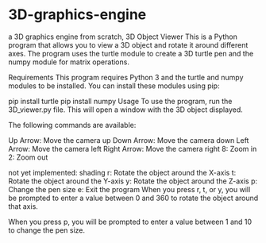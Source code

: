 # 3D-graphics-engine
a 3D graphics engine from scratch,
3D Object Viewer
This is a Python program that allows you to view a 3D object and rotate it around different axes. The program uses the turtle module to create a 3D turtle pen and the numpy module for matrix operations.

Requirements
This program requires Python 3 and the turtle and numpy modules to be installed. You can install these modules using pip:


pip install turtle
pip install numpy
Usage
To use the program, run the 3D_viewer.py file. This will open a window with the 3D object displayed.

The following commands are available:

Up Arrow: Move the camera up
Down Arrow: Move the camera down
Left Arrow: Move the camera left
Right Arrow: Move the camera right
8: Zoom in
2: Zoom out

not yet implemented:
shading
r: Rotate the object around the X-axis
t: Rotate the object around the Y-axis
y: Rotate the object around the Z-axis
p: Change the pen size
e: Exit the program
When you press r, t, or y, you will be prompted to enter a value between 0 and 360 to rotate the object around that axis.

When you press p, you will be prompted to enter a value between 1 and 10 to change the pen size.
